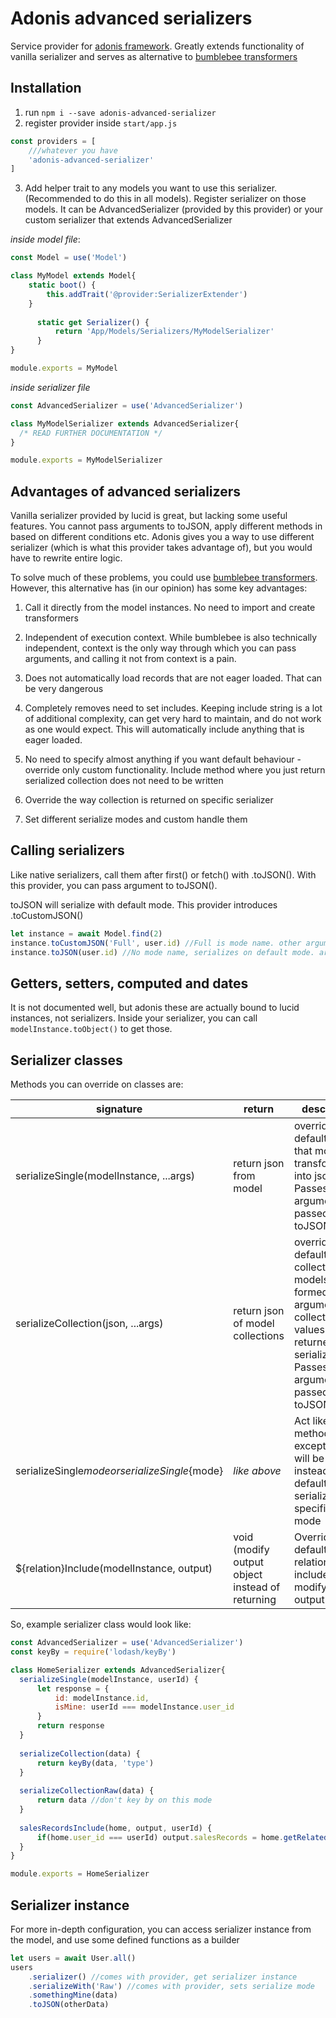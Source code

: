 # Adonis advanced serializers

Service provider for [adonis framework](https://adonisjs.com/). Greatly extends functionality of vanilla serializer and serves as alternative to [bumblebee transformers](git@github.com:rhwilr/adonis-bumblebee.git)

## Installation

1. run `npm i --save adonis-advanced-serializer`
2. register provider inside `start/app.js`

```javascript
const providers = [
    ///whatever you have
    'adonis-advanced-serializer'
]
```

3. Add helper trait to any models you want to use this serializer. (Recommended to do this in all models).  Register serializer on those models. It can be AdvancedSerializer (provided by this provider) or your custom serializer that extends AdvancedSerializer

*inside model file*:
```javascript
const Model = use('Model')

class MyModel extends Model{
    static boot() {
        this.addTrait('@provider:SerializerExtender')
    }
    
      static get Serializer() {
          return 'App/Models/Serializers/MyModelSerializer'
      }
}

module.exports = MyModel
```

*inside serializer file*
```javascript
const AdvancedSerializer = use('AdvancedSerializer')

class MyModelSerializer extends AdvancedSerializer{
  /* READ FURTHER DOCUMENTATION */
}

module.exports = MyModelSerializer
```

## Advantages of advanced serializers

Vanilla serializer provided by lucid is great, but lacking some useful features. You cannot pass arguments to toJSON, apply different methods in based on different conditions etc. Adonis gives you a way to use different serializer (which is what this provider takes advantage of), but you would have to rewrite entire logic.

To solve much of these problems, you could use [bumblebee transformers](git@github.com:rhwilr/adonis-bumblebee.git). However, this alternative has (in our opinion) has some key advantages:

1. Call it directly from the model instances. No need to import and create transformers

1. Independent of execution context. While bumblebee is also technically independent, context is the only way through which you can pass arguments, and calling it not from context is a pain.

1. Does not automatically load records that are not eager loaded. That can be very dangerous

1. Completely removes need to set includes. Keeping include string is a lot of additional complexity, can get very hard to maintain, and do not work as one would expect. This will automatically include anything that is eager loaded.

1. No need to specify almost anything if you want default behaviour - override only custom functionality. Include method where you just return serialized collection does not need to be written

1. Override the way collection is returned on specific serializer

1. Set different serialize modes and custom handle them

## Calling serializers

Like native serializers, call them after first() or fetch() with .toJSON(). With this provider, you can pass argument to toJSON().

toJSON will serialize with default mode. This provider introduces .toCustomJSON() 

```javascript
let instance = await Model.find(2)
instance.toCustomJSON('Full', user.id) //Full is mode name. other arguments are can be whatever
instance.toJSON(user.id) //No mode name, serializes on default mode. arguments can be whatever
```

## Getters, setters, computed and dates

It is not documented well, but adonis these are actually bound to lucid instances, not serializers. Inside your serializer, you can call `modelInstance.toObject()` to get those.

## Serializer classes

Methods you can override on classes are:

| signature | return | description |
| --------- | ------ | ----------- |
| serializeSingle(modelInstance, ...args) | return json from model | override default way that model is transformed into json. Passes any arguments you passed to toJSON |
| serializeCollection(json, ...args) | return json of model collections | override default way collection of models is formed. First argument collection of values returned by serializeSingle. Passes any arguments you passed to toJSON |
| serializeSingle${mode} or serializeSingle${mode} | *like above* | Act like above methods, except they will be called instead of default if serializing with specified mode |
| ${relation}Include(modelInstance, output) | void (modify output object instead of returning | Override default way relation is included by modifying output object. |

So, example serializer class would look like: 

```javascript
const AdvancedSerializer = use('AdvancedSerializer')
const keyBy = require('lodash/keyBy')

class HomeSerializer extends AdvancedSerializer{
  serializeSingle(modelInstance, userId) {
      let response = {
          id: modelInstance.id,
          isMine: userId === modelInstance.user_id
      }
      return response
  }
  
  serializeCollection(data) {
      return keyBy(data, 'type')
  }
  
  serializeCollectionRaw(data) {
      return data //don't key by on this mode
  }
  
  salesRecordsInclude(home, output, userId) {
      if(home.user_id === userId) output.salesRecords = home.getRelated('salesRecords').toJSON()
  }
}

module.exports = HomeSerializer
```

## Serializer instance

For more in-depth configuration, you can access serializer instance from the model, and use some defined functions as a builder

```javascript
let users = await User.all()
users
    .serializer() //comes with provider, get serializer instance
    .serializeWith('Raw') //comes with provider, sets serialize mode
    .somethingMine(data)
    .toJSON(otherData)
```
